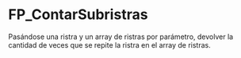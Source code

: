 # FP_ContarSubristras
Pasándose una ristra y un array de ristras por parámetro, devolver la cantidad de veces que se repite la ristra en el array de ristras.
